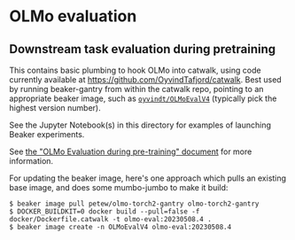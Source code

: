 # OLMo evaluation

## Downstream task evaluation during pretraining

This contains basic plumbing to hook OLMo into catwalk, using code currently 
available at https://github.com/OyvindTafjord/catwalk. Best used by running
beaker-gantry from within the catwalk repo, pointing to an appropriate beaker image,
such as [`oyvindt/OLMoEvalV4`](https://beaker.org/im/01GZZ48Q0CNJ1QD20QCH891306/details)
(typically pick the highest version number).

See the Jupyter Notebook(s) in this directory for examples of launching Beaker
experiments.

See [the "OLMo Evaluation during pre-training" document](https://docs.google.com/document/d/1HahVawRR2Nf_J_B5Adsxierp4HK01tV8NR9o6NFUgMo/edit?usp=sharing) 
for more information.

For updating the beaker image, here's one approach which pulls an existing base image, and
does some mumbo-jumbo to make it build:

```commandline
$ beaker image pull petew/olmo-torch2-gantry olmo-torch2-gantry
$ DOCKER_BUILDKIT=0 docker build --pull=false -f docker/Dockerfile.catwalk -t olmo-eval:20230508.4 .
$ beaker image create -n OLMoEvalV4 olmo-eval:20230508.4
```

